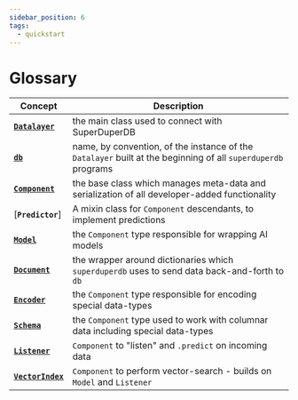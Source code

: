 ```yaml
---
sidebar_position: 6
tags:
  - quickstart
---
```


# Glossary

| Concept                                                     | Description                                                                                                   |
|-------------------------------------------------------------|---------------------------------------------------------------------------------------------------------------|
| [**`Datalayer`**](07_datalayer_overview.md)                 | the main class used to connect with SuperDuperDB                                                              |
| [**`db`**](../walkthrough/04_connecting.md)                 | name, by convention, of the instance of the `Datalayer` built at the beginning of all `superduperdb` programs |
| [**`Component`**](09_component_abstraction.md)              | the base class which manages meta-data and serialization of all developer-added functionality                 |
| [**`Predictor`**]                                           | A mixin class for `Component` descendants, to implement predictions                                           |
| [**`Model`**](../walkthrough/17_supported_ai_frameworks.md) | the `Component` type responsible for wrapping AI models                                                       |
| [**`Document`**](10_document_encoder_abstraction.md)        | the wrapper around dictionaries which `superduperdb` uses to send data back-and-forth to `db`                 |
| [**`Encoder`**](10_document_encoder_abstraction.md)         | the `Component` type responsible for encoding special data-types                                              |
| [**`Schema`**](10_document_encoder_abstraction.md)          | the `Component` type used to work with columnar data including special data-types                             |
| [**`Listener`**](../walkthrough/21_apply_models.mdx)        | `Component` to "listen" and `.predict` on incoming data                                                       |
| [**`VectorIndex`**](../walkthrough/25_vector_search.mdx)    | `Component` to perform vector-search - builds on `Model` and `Listener`                                       |